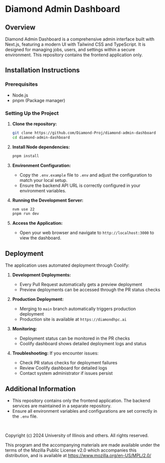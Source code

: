 # Diamond Admin Dashboard

## Overview

Diamond Admin Dashboard is a comprehensive admin interface built with Next.js, featuring a modern UI with Tailwind CSS and TypeScript. It is designed for managing jobs, users, and settings within a secure environment. This repository contains the frontend application only.

## Installation Instructions

### Prerequisites

- Node.js
- pnpm (Package manager)

### Setting Up the Project

1. **Clone the repository:**

   ```bash
   git clone https://github.com/Diamond-Proj/diamond-admin-dashboard
   cd diamond-admin-dashboard
   ```

2. **Install Node dependencies:**

   ```bash
   pnpm install
   ```

3. **Environment Configuration:**

   - Copy the `.env.example` file to `.env` and adjust the configuration to match your local setup.
   - Ensure the backend API URL is correctly configured in your environment variables.

4. **Running the Development Server:**

   ```bash
   nvm use 22
   pnpm run dev
   ```

5. **Access the Application:**
   - Open your web browser and navigate to `http://localhost:3000` to view the dashboard.

## Deployment
The application uses automated deployment through Coolify:

1. **Development Deployments:**
   - Every Pull Request automatically gets a preview deployment
   - Preview deployments can be accessed through the PR status checks

2. **Production Deployment:**
   - Merging to `main` branch automatically triggers production deployment
   - Production site is available at `https://diamondhpc.ai`

3. **Monitoring:**
   - Deployment status can be monitored in the PR checks
   - Coolify dashboard shows detailed deployment logs and status

4. **Troubleshooting:**
   If you encounter issues:
   - Check PR status checks for deployment failures
   - Review Coolify dashboard for detailed logs
   - Contact system administrator if issues persist

## Additional Information

- This repository contains only the frontend application. The backend services are maintained in a separate repository.
- Ensure all environment variables and configurations are set correctly in the `.env` file.

<br>

Copyright (c) 2024 University of Illinois and others. All rights reserved.

This program and the accompanying materials are made available under the
terms of the Mozilla Public License v2.0 which accompanies this distribution,
and is available at https://www.mozilla.org/en-US/MPL/2.0/
